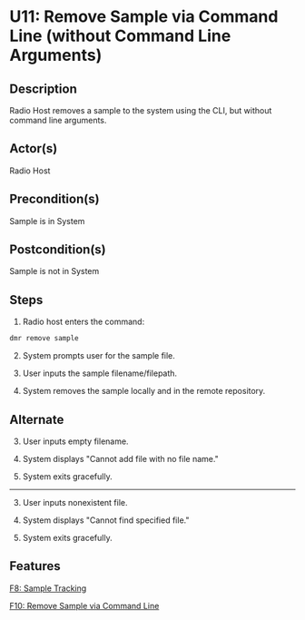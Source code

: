 # U11: Remove Sample via Command Line (without Command Line Arguments)

## Description

Radio Host removes a sample to the system using the CLI, but without command line arguments.

## Actor(s)
 Radio Host

## Precondition(s)
 Sample is in System

## Postcondition(s)
 Sample is not in System

## Steps

1) Radio host enters the command:
```bash
dmr remove sample
```
2) System prompts user for the sample file.

3) User inputs the sample filename/filepath.

4) System removes the sample locally and in the remote repository.

## Alternate

3) User inputs empty filename.

4) System displays "Cannot add file with no file name."

5) System exits gracefully.

---

3) User inputs nonexistent file.

4) System displays "Cannot find specified file."

5) System exits gracefully.

## Features
[F8: Sample Tracking](../features/#f8-sample-tracking)

[F10: Remove Sample via Command Line](../features/#f10-remove-sample-via-command-line)

